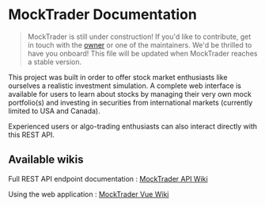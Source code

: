 # MockTrader Documentation


>MockTrader is still under construction! If you'd like to contribute, get in touch with the [owner](mailto:jeremie.beaudoin.1@ulaval.ca) or one of the maintainers. We'd be thrilled to have you onboard! This file will be updated when MockTrader reaches a stable version.


This project was built in order to offer stock market enthusiasts like ourselves a realistic investment simulation. A complete web interface is available for users to learn about stocks by managing their very own mock portfolio(s) and investing in securities from international markets (currently limited to USA and Canada). 

Experienced users or algo-trading enthusiasts can also interact directly with this REST API.



## Available wikis

Full REST API endpoint documentation : [MockTrader API Wiki](./MockTrader-API-Documentation/MockTrader-API-Wiki.md)

Using the web application : [MockTrader Vue Wiki](./MockTrader-Vue-Documentation/MockTrader-Vue-Wiki.md)

